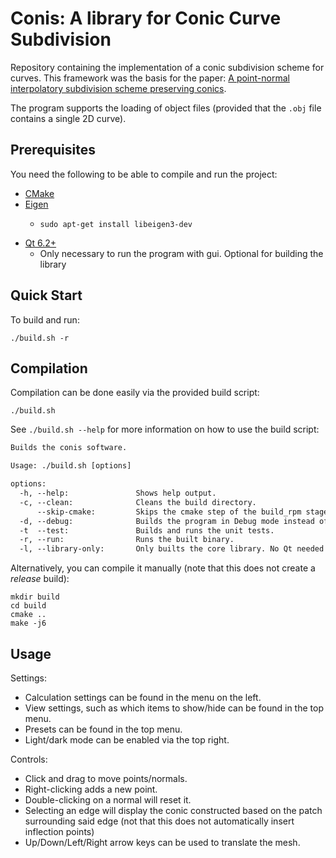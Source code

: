 # Conis: A library for Conic Curve Subdivision

Repository containing the implementation of a conic subdivision scheme for curves. This framework was the basis for the paper: [A point-normal interpolatory subdivision scheme preserving conics](https://doi.org/10.1016/j.cagd.2024.102347).

The program supports the loading of object files (provided that the `.obj` file contains a single 2D curve).

## Prerequisites

You need the following to be able to compile and run the project:

* [CMake](https://cmake.org/)
* [Eigen](https://eigen.tuxfamily.org/index.php?title=Main_Page) 
  * ```shell
    sudo apt-get install libeigen3-dev
    ```
* [Qt 6.2+](https://www.qt.io/)
  * Only necessary to run the program with gui. Optional for building the library

## Quick Start

To build and run:

```shell
./build.sh -r
```

## Compilation

Compilation can be done easily via the provided build script:

```shell
./build.sh
```

See `./build.sh --help` for more information on how to use the build script:

```txt
Builds the conis software.

Usage: ./build.sh [options]

options:
  -h, --help:               Shows help output.
  -c, --clean:              Cleans the build directory.
      --skip-cmake:         Skips the cmake step of the build_rpm stage during the build process.
  -d, --debug:              Builds the program in Debug mode instead of Release.
  -t  --test:               Builds and runs the unit tests.
  -r, --run:                Runs the built binary.
  -l, --library-only:       Only builts the core library. No Qt needed to run this
```

Alternatively, you can compile it manually (note that this does not create a _release_ build):
```shell
mkdir build
cd build
cmake ..
make -j6
```

## Usage

Settings:

- Calculation settings can be found in the menu on the left.
- View settings, such as which items to show/hide can be found in the top menu.
- Presets can be found in the top menu.
- Light/dark mode can be enabled via the top right.

Controls:

- Click and drag to move points/normals.
- Right-clicking adds a new point.
- Double-clicking on a normal will reset it.
- Selecting an edge will display the conic constructed based on the patch surrounding said edge (not that this does not automatically insert inflection points)
- Up/Down/Left/Right arrow keys can be used to translate the mesh.